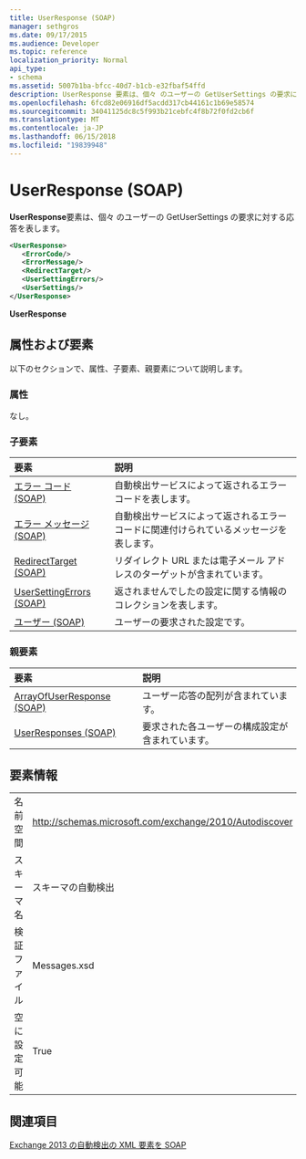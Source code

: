 ```yaml
---
title: UserResponse (SOAP)
manager: sethgros
ms.date: 09/17/2015
ms.audience: Developer
ms.topic: reference
localization_priority: Normal
api_type:
- schema
ms.assetid: 5007b1ba-bfcc-40d7-b1cb-e32fbaf54ffd
description: UserResponse 要素は、個々 のユーザーの GetUserSettings の要求に対する応答を表します。
ms.openlocfilehash: 6fcd82e06916df5acdd317cb44161c1b69e58574
ms.sourcegitcommit: 34041125dc8c5f993b21cebfc4f8b72f0fd2cb6f
ms.translationtype: MT
ms.contentlocale: ja-JP
ms.lasthandoff: 06/15/2018
ms.locfileid: "19839948"
---
```

# <a name="userresponse-soap"></a>UserResponse (SOAP)

**UserResponse**要素は、個々 のユーザーの GetUserSettings の要求に対する応答を表します。 
  
```XML
<UserResponse>
   <ErrorCode/>
   <ErrorMessage/>
   <RedirectTarget/>
   <UserSettingErrors/>
   <UserSettings/>
</UserResponse>
```

 **UserResponse**
## <a name="attributes-and-elements"></a>属性および要素

以下のセクションで、属性、子要素、親要素について説明します。
  
### <a name="attributes"></a>属性

なし。
  
### <a name="child-elements"></a>子要素

|**要素**|**説明**|
|:-----|:-----|
|[エラー コード (SOAP)](errorcode-soap.md) <br/> |自動検出サービスによって返されるエラー コードを表します。  <br/> |
|[エラー メッセージ (SOAP)](errormessage-soap.md) <br/> |自動検出サービスによって返されるエラー コードに関連付けられているメッセージを表します。  <br/> |
|[RedirectTarget (SOAP)](redirecttarget-soap.md) <br/> |リダイレクト URL または電子メール アドレスのターゲットが含まれています。  <br/> |
|[UserSettingErrors (SOAP)](usersettingerrors-soap.md) <br/> |返されませんでしたの設定に関する情報のコレクションを表します。  <br/> |
|[ユーザー (SOAP)](usersettings-soap.md) <br/> |ユーザーの要求された設定です。  <br/> |
   
### <a name="parent-elements"></a>親要素

|**要素**|**説明**|
|:-----|:-----|
|[ArrayOfUserResponse (SOAP)](arrayofuserresponse-soap.md) <br/> |ユーザー応答の配列が含まれています。  <br/> |
|[UserResponses (SOAP)](userresponses-soap.md) <br/> |要求された各ユーザーの構成設定が含まれています。  <br/> |
   
## <a name="element-information"></a>要素情報

|||
|:-----|:-----|
|名前空間  <br/> |http://schemas.microsoft.com/exchange/2010/Autodiscover  <br/> |
|スキーマ名  <br/> |スキーマの自動検出  <br/> |
|検証ファイル  <br/> |Messages.xsd  <br/> |
|空に設定可能  <br/> |True  <br/> |
   
## <a name="see-also"></a>関連項目



[Exchange 2013 の自動検出の XML 要素を SOAP](soap-autodiscover-xml-elements-for-exchange-2013.md)

